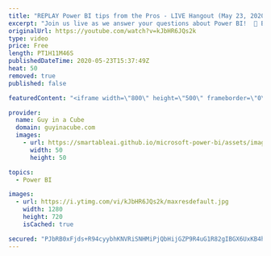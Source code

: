 ```yaml
---
title: "REPLAY Power BI tips from the Pros - LIVE Hangout (May 23, 2020)"
excerpt: "Join us live as we answer your questions about Power BI!  📢 Become a member: https://guyinacu.be/membership   *******************  Want to take your Power BI skills to the next level? We have training courses available to help you with your journey.  🎓 Guy in a Cube courses: https://guyinacu.be/courses"
originalUrl: https://youtube.com/watch?v=kJbHR6JQs2k
type: video
price: Free
length: PT1H11M46S
publishedDateTime: 2020-05-23T15:37:49Z
heat: 50
removed: true
published: false

featuredContent: "<iframe width=\"800\" height=\"500\" frameborder=\"0\" src=\"https://www.youtube.com/embed/kJbHR6JQs2k\" allow=\"accelerometer; autoplay; encrypted-media; gyroscope; picture-in-picture\" allowfullscreen></iframe>"

provider:
  name: Guy in a Cube
  domain: guyinacube.com
  images:
    - url: https://smartableai.github.io/microsoft-power-bi/assets/images/organizations/guyinacube.com-50x50.jpg
      width: 50
      height: 50

topics:
  - Power BI

images:
  - url: https://i.ytimg.com/vi/kJbHR6JQs2k/maxresdefault.jpg
    width: 1280
    height: 720
    isCached: true

secured: "PJbRB0xFjds+R94cyybhKNVRiSNHMiPjQbHijGZP9R4uG1R82gIBGX6UxKB4hL3YytPfs8z1yyufTaLkjX/BPz4Nu1LOn4LicInLmzhzYp2IyWYBJpBVN55pwgRiEBKQLu7KHZkVp4e0b4UBmTLA+0zQvuslNDUAkctrB0NkTOem5pb7yzFTA5kleG0qh6UUlJxZY8ds8hkcJY7n8Q3GdaVU/Ghxyjuzrzl/CE70gntRF9v3iFR07xpiC7rmE55bqXKxJd001JAg6pnPiZM92ypGxny1vVSHREurxA9VFcX53VMy9ybDl2TqvD8A7ID8/qFt5kzqNOYZ5bqgY2xrxo/vJ15dzXsV47xpXDsZ71W86Api7a9cKEQ/X00kAYe0ztqrH+Bdg4DU8mQQ2blNNINw2rSSN0VClRFZVbqiRQw=;WWiJ6ika4btQBrZWolxoVg=="
---
```


